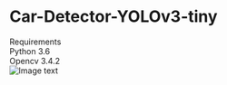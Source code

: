 # Car-Detector-YOLOv3-tiny
Requirements  
Python 3.6  
Opencv 3.4.2  
![Image text](https://github.com/BigLazyPig/Car-Detector-YOLOv3-tiny/blob/master/image/1.jpg)
